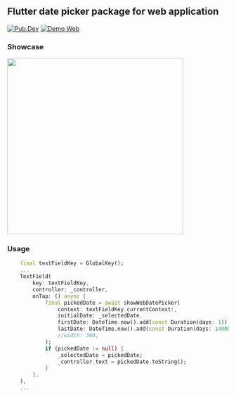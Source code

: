 ## Flutter date picker package for web application

[![Pub.Dev](https://img.shields.io/pub/v/vph_web_date_picker?color=blue&style=flat-square)](https://pub.dev/packages/vph_web_date_picker)
[![Demo Web](https://img.shields.io/badge/demo-web-green?style=flat-square)](https://ngocvuphan.github.io/demo_web_date_picker/)

### Showcase

<img src="https://user-images.githubusercontent.com/756333/220562689-c232ce03-877e-48eb-83f5-0ed208ee0854.gif" width=400>

### Usage

```dart
    final textFieldKey = GlobalKey();
    ...
    TextField(
        key: textFieldKey,
        controller: _controller,
        onTap: () async {
            final pickedDate = await showWebDatePicker(
                context: textFieldKey.currentContext!,
                initialDate: _selectedDate,
                firstDate: DateTime.now().add(const Duration(days: 1)),
                lastDate: DateTime.now().add(const Duration(days: 14000)),
                //width: 360,
            );
            if (pickedDate != null) {
                _selectedDate = pickedDate;
                _controller.text = pickedDate.toString();
            }
        },
    ),
    ...
```
